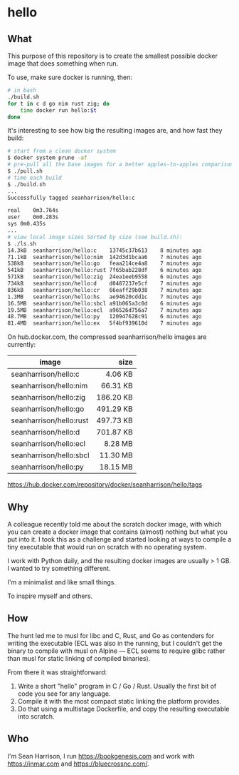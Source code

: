 # hello

## What

This purpose of this repository is to create the smallest possible docker image that does something when run. 

To use, make sure docker is running, then:

```bash
# in bash
./build.sh
for t in c d go nim rust zig; do 
    time docker run hello:$t
done
```

It's interesting to see how big the resulting images are, and how fast they build:

```bash
# start from a clean docker system
$ docker system prune -af
# pre-pull all the base images for a better apples-to-apples comparison
$ ./pull.sh
# time each build
$ ./build.sh
...
Successfully tagged seanharrison/hello:c

real	0m3.764s
user	0m0.283s
sys	0m0.435s
...
# view local image sizes Sorted by size (see build.sh):
$ ./ls.sh
14.3kB  seanharrison/hello:c    13745c37b613    8 minutes ago
71.1kB  seanharrison/hello:nim  142d3d1bcaa6    7 minutes ago
538kB   seanharrison/hello:go   feaa214ce4a8    7 minutes ago
541kB   seanharrison/hello:rust 7f65bab228df    6 minutes ago
571kB   seanharrison/hello:zig  24ea1eeb9558    6 minutes ago
734kB   seanharrison/hello:d    d0487237e5cf    7 minutes ago
836kB   seanharrison/hello:cr   66eaff29b038    7 minutes ago
1.3MB   seanharrison/hello:hs   ae94620cdd1c    7 minutes ago
16.5MB  seanharrison/hello:sbcl a91b065a3c0d    6 minutes ago
19.5MB  seanharrison/hello:ecl  a96526d756a7    7 minutes ago
48.7MB  seanharrison/hello:py   120947628c91    6 minutes ago
81.4MB  seanharrison/hello:ex   5f4bf939610d    7 minutes ago
```

On hub.docker.com, the compressed seanharrison/hello images are currently:

image                   | size
------------------------|----------:
seanharrison/hello:c    |   4.06 KB
seanharrison/hello:nim  |  66.31 KB
seanharrison/hello:zig  | 186.20 KB
seanharrison/hello:go   | 491.29 KB
seanharrison/hello:rust | 497.73 KB
seanharrison/hello:d    | 701.87 KB
seanharrison/hello:ecl  |   8.28 MB
seanharrison/hello:sbcl |  11.30 MB
seanharrison/hello:py   |  18.15 MB

<https://hub.docker.com/repository/docker/seanharrison/hello/tags>

## Why

A colleague recently told me about the scratch docker image, with which you can create a docker image that contains (almost) nothing but what you put into it. I took this as a challenge and started looking at ways to compile a tiny executable that would run on scratch with no operating system. 

I work with Python daily, and the resulting docker images are usually > 1 GB. I wanted to try something different.

I'm a minimalist and like small things.

To inspire myself and others.

## How

The hunt led me to musl for libc and C, Rust, and Go as contenders for writing the executable (ECL was also in the running, but I couldn't get the binary to compile with musl on Alpine — ECL seems to require glibc rather than musl for static linking of compiled binaries). 

From there it was straightforward:

1. Write a short "hello" program in C / Go / Rust. Usually the first bit of code you see for any language.
2. Compile it with the most compact static linking the platform provides.
3. Do that using a multistage Dockerfile, and copy the resulting executable into scratch.

## Who

I'm Sean Harrison, I run <https://bookgenesis.com> and work with <https://inmar.com> and <https://bluecrossnc.com/>. 
